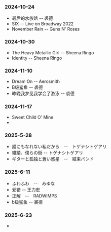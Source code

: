 ﻿### 2024-10-24
- 最后的水族馆 -- 裘德
- SIX -- Live on Broadway 2022
- November Rain -- Guns N' Roses

### 2024-10-30
- The Heavy Metallic Girl -- Sheena Ringo
- Identity -- Sheena Ringo

### 2024-11-10
- Dream On -- Aerosmith
- B级鲨鱼 -- 裘德
- 昨晚我梦见我学会了游泳 -- 裘德

### 2024-11-17
- Sweet Child O' Mine
- 
### 2025-5-28
- 誰にもなれない私だから　--　トゲナシトゲアリ
- 雑踏、僕らの街 -- トゲナシトゲアリ
- ギターと孤独と蒼い惑星　--　結束バンド

### 2025-6-11
- ふわふわ　--　みゆな
- 爱错 -- 王力宏
- 正解　--　RADWIMPS
- b级鲨鱼 -- 裘德

### 2025-6-23
- 